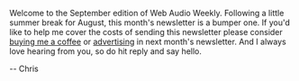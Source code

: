 Welcome to the September edition of Web Audio Weekly. Following a little summer break for August, this month's newsletter is a bumper one. If you'd like to help me cover the costs of sending this newsletter please consider [buying me a coffee](https://www.buymeacoffee.com/chrislowis) or [advertising](https://www.webaudioweekly.com/advertise/) in next month's newsletter. And I always love hearing from you, so do hit reply and say hello.

-- Chris
